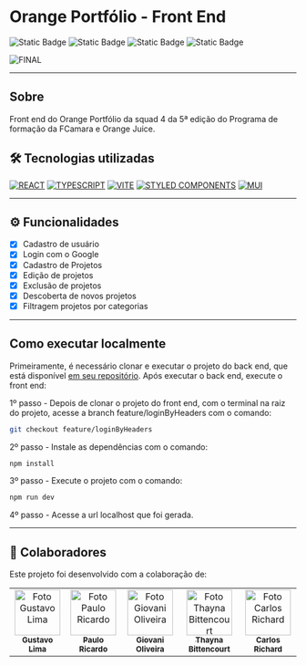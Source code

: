 # Orange Portfólio - Front End

![Static Badge](https://img.shields.io/badge/release%20date-february-orange)
![Static Badge](https://img.shields.io/badge/squad%204-orange)
![Static Badge](https://img.shields.io/badge/orange%20juice-orange)
![Static Badge](https://img.shields.io/badge/fcamara-orange)


![FINAL](https://github.com/Squad-4-Hackathon-FCamara/Back-End/assets/50846424/91e76f8f-1216-4a92-a51c-67fab77dd134)

---

## Sobre
Front end do Orange Portfólio da squad 4 da 5ª edição do Programa de formação da FCamara e Orange Juice.

## 🛠️ Tecnologias utilizadas
<a href="https://react.dev/"><img alt="REACT" src="https://img.shields.io/badge/React-ff5522?style=for-the-badge&logo=react&logoColor=white"></a>
<a href="https://www.typescriptlang.org/"><img alt="TYPESCRIPT" src="https://img.shields.io/badge/typescript-ff5522?style=for-the-badge&logo=typescript&logoColor=white"></a>
<a href="https://vitejs.dev/"><img alt="VITE" src="https://img.shields.io/badge/Vite-ff5522?style=for-the-badge&logo=vite&logoColor=white"></a>
<a href="https://styled-components.com/"><img alt="STYLED COMPONENTS" src="https://img.shields.io/badge/styled--components-ff5522?style=for-the-badge&logo=styled-components&logoColor=white"></a>
<a href="https://mui.com/material-ui/"><img alt="MUI" src="https://img.shields.io/badge/Material UI-ff5522?style=for-the-badge&logo=MUI&logoColor=white"></a>

---

## ⚙️ Funcionalidades

- [x] Cadastro de usuário
- [x] Login com o Google
- [x] Cadastro de Projetos
- [x] Edição de projetos
- [x] Exclusão de projetos
- [x] Descoberta de novos projetos
- [x] Filtragem projetos por categorias

---

## Como executar localmente
Primeiramente, é necessário clonar e executar o projeto do back end, que está disponível [em seu repositório](https://github.com/Squad-4-Hackathon-FCamara/Back-End).
Após executar o back end, execute o front end:

1º passo - Depois de clonar o projeto do front end, com o terminal na raiz do projeto, acesse a branch feature/loginByHeaders com o comando:
```bash
git checkout feature/loginByHeaders
```
2º passo - Instale as dependências com o comando:
```bash
npm install
```
3º passo - Execute o projeto com o comando:
```bash
npm run dev
```
4º passo - Acesse a url localhost que foi gerada.

---

## 🤝 Colaboradores

Este projeto foi desenvolvido com a colaboração de:

<table>
  <tr>
    <td align="center"><a href="https://github.com/gustas01"><img src="https://firebasestorage.googleapis.com/v0/b/uploads-58ebc.appspot.com/o/gustavo.jpeg?alt=media&token=f3033590-35d0-4456-8814-eb29e7274879" width="80px;" alt="Foto Gustavo Lima"/><br /><sub><b>Gustavo Lima</b></sub></a><br /></td>
    <td align="center"><a href="https://github.com/Paulo-Ricard0"><img src="https://firebasestorage.googleapis.com/v0/b/uploads-58ebc.appspot.com/o/paulo.jpeg?alt=media&token=8658818a-1377-478a-884e-03efc40f2980" width="80px" alt="Foto Paulo Ricardo"/><br /><sub><b>Paulo Ricardo</b></sub></a><br /></td>
    <td align="center"><a href="https://github.com/Giovani-O"><img src="https://firebasestorage.googleapis.com/v0/b/uploads-58ebc.appspot.com/o/giovani.jpeg?alt=media&token=c4e4f454-0f67-46da-9313-652a384aa7f4" width="80px" alt="Foto Giovani Oliveira"/><br /><sub><b>Giovani Oliveira</b></sub></a><br /></td>
    <td align="center"><a href="https://github.com/thaynahakan"><img src="https://firebasestorage.googleapis.com/v0/b/uploads-58ebc.appspot.com/o/thayna.jpeg?alt=media&token=7d83c892-4fbf-4bb9-a1de-e2f79a1d34df" width="80px" alt="Foto Thayna Bittencourt"/><br /><sub><b>Thayna Bittencourt</b></sub></a><br /></td>
    <td align="center"><a href="https://github.com/Crichard7"><img src="https://firebasestorage.googleapis.com/v0/b/uploads-58ebc.appspot.com/o/carlos.jpeg?alt=media&token=0128e2be-29f6-405b-b319-1e32b8eaf5bd" width="80px" alt="Foto Carlos Richard"/><br /><sub><b>Carlos Richard</b></sub></a><br /></td>
  </tr>
</table>
